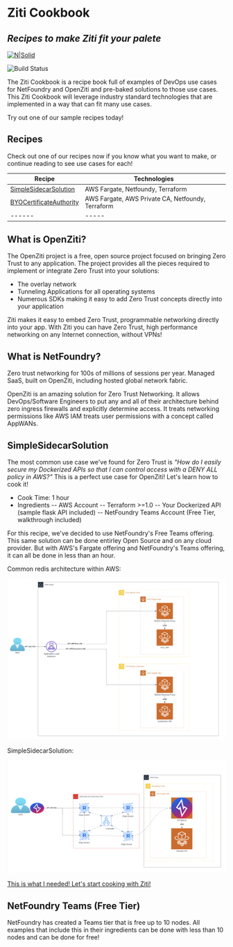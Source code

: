 # Ziti Cookbook
## _Recipes to make Ziti fit your palete_

[![N|Solid](https://cldup.com/dTxpPi9lDf.thumb.png)](https://netfoundry.io/)

![Build Status](https://travis-ci.org/joemccann/dillinger.svg?branch=master)

The Ziti Cookbook is a recipe book full of examples of DevOps use cases for NetFoundry and OpenZiti and pre-baked solutions to those use cases. This Ziti Cookbook will leverage industry standard technologies that are implemented in a way that can fit many use cases.

Try out one of our sample recipes today!

## Recipes

Check out one of our recipes now if you know what you want to make, or continue reading to see use cases for each!

| Recipe | Technologies |
| ------ | ----- |
| [SimpleSidecarSolution](SimpleSidecarSolution/README.md)| AWS Fargate, Netfoundy, Terraform |
| [BYOCertificateAuthority](BYOCertificateAuthority/README.md)| AWS Fargate, AWS Private CA, Netfoundy, Terraform |
| ------ | ----- |

## What is OpenZiti?
The OpenZiti project is a free, open source project focused on bringing Zero Trust to any application. The project provides all the pieces required to implement or integrate Zero Trust into your solutions:

- The overlay network
- Tunneling Applications for all operating systems
- Numerous SDKs making it easy to add Zero Trust concepts directly into your application

Ziti makes it easy to embed Zero Trust, programmable networking directly into your app. With Ziti you can have Zero Trust, high performance networking on any Internet connection, without VPNs!


## What is NetFoundry?
Zero trust networking for 100s of millions of sessions per year. Managed SaaS, built on OpenZiti, including hosted global network fabric.

OpenZiti is an amazing solution for Zero Trust Networking. It allows DevOps/Software Engineers to put any and all of their architecture behind zero ingress firewalls and explicitly determine access. It treats networking permissions like AWS IAM treats user permissions with a concept called AppWANs. 

## SimpleSidecarSolution
The most common use case we've found for Zero Trust is _"How do I easily secure my Dockerized APIs so that I can control access with a DENY ALL policy in AWS?"_ This is a perfect use case for OpenZiti! Let's learn how to cook it!

- Cook Time: 1 hour
- Ingredients
-- AWS Account
-- Terraform >=1.0
-- Your Dockerized API (sample flask API included)
-- NetFoundry Teams Account (Free Tier, walkthrough included)

For this recipe, we've decided to use NetFoundry's Free Teams offering. This same solution can be done entirley Open Source and on any cloud provider. But with AWS's Fargate offering and NetFoundry's Teams offering, it can all be done in less than an hour. 

Common redis architecture within AWS:

![AWSSidecarSolution](misc/images/aws_sidecar_solution.png)

SimpleSidecarSolution:

![NetfoundrySidecarSolution](misc/images/netfoundry_simple_sidecar_solution.png)

[This is what I needed! Let's start cooking with Ziti!](SimpleSidecarSolution/README.md)


## NetFoundry Teams (Free Tier)

NetFoundry has created a Teams tier that is free up to 10 nodes. All examples that include this in their ingredients can be done with less than 10 nodes and can be done for free!
